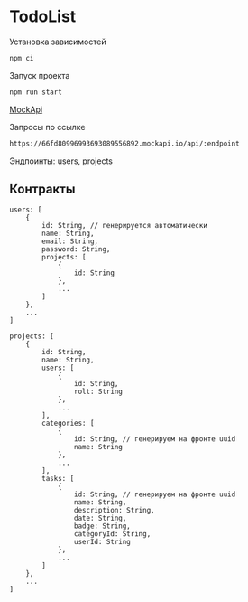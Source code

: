 # TodoList

Установка зависимостей

```sh
npm ci
```

Запуск проекта

```sh
npm run start
```

[MockApi](https://mockapi.io/projects/66fd80996993693089556893)

Запросы по ссылке

```sh
https://66fd80996993693089556892.mockapi.io/api/:endpoint
```

Эндпоинты: users, projects

## Контракты

```
users: [
    {
        id: String, // генерируется автоматически
        name: String,
        email: String,
        password: String,
        projects: [
            {
                id: String
            },
            ...
        ]
    },
    ...
]
```

```
projects: [
    {
        id: String,
        name: String,
        users: [
            {
                id: String,
                rolt: String
            },
            ...
        ],
        categories: [
            {
                id: String, // генерируем на фронте uuid
                name: String
            },
            ...
        ],
        tasks: [
            {
                id: String, // генерируем на фронте uuid
                name: String,
                description: String,
                date: String,
                badge: String,
                categoryId: String,
                userId: String
            },
            ...
        ]
    },
    ...
]
```


